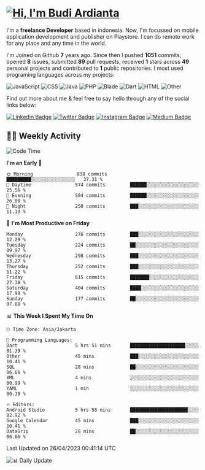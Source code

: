 # [![Hi, I'm Budi Ardianta](https://readme-typing-svg.herokuapp.com?size=24&vCenter=true&lines=%F0%9F%91%8B+Hi%2C+I'm+Budi+Ardianta+;%F0%9F%92%BB+Android+And+Web+Developer+)](https://git.io/typing-svg)

I'm a **freelance Developer** based in indonesia. Now, I'm focussed on mobile application development and publisher on Playstore. I can do remote work for any place and any time in the world.

I'm Joined on Github **7** years ago. Since then I pushed **1051** commits, opened **8** issues, submitted **89** pull requests, received **1** stars across **49** personal projects and contributed to **1** public repositories.
I most used programing languages across my projects:

![JavaScript](https://img.shields.io/badge/-JavaScript-%23f1e05a?style=flat&logo=JavaScript&logoColor=white)
![CSS](https://img.shields.io/badge/-CSS-%23563d7c?style=flat&logo=CSS&logoColor=white)
![Java](https://img.shields.io/badge/-Java-%23b07219?style=flat&logo=Java&logoColor=white)
![PHP](https://img.shields.io/badge/-PHP-%234F5D95?style=flat&logo=PHP&logoColor=white)
![Blade](https://img.shields.io/badge/-Blade-%23f7523f?style=flat&logo=Blade&logoColor=white)
![Dart](https://img.shields.io/badge/-Dart-%2300B4AB?style=flat&logo=Dart&logoColor=white)
![HTML](https://img.shields.io/badge/-HTML-%23e34c26?style=flat&logo=HTML&logoColor=white)
![Other](https://img.shields.io/badge/-Other-%23ededed?style=flat&logo=Other&logoColor=white)

Find out more about me & feel free to say hello through any of the social links below:

[![Linkedin Badge](https://img.shields.io/badge/-budiardianata-blue?style=flat&logo=Linkedin&logoColor=white&link=https://www.linkedin.com/in/budiardianata/)](https://www.linkedin.com/in/budiardianata/)
[![Twitter Badge](https://img.shields.io/badge/-budiardianata-%231DA1F2.svg?style=flat&logo=twitter&logoColor=white&link=https://www.twitter.com/budiardianata)](https://www.linkedin.com/in/budiardianata/)
[![Instagram Badge](https://img.shields.io/badge/-budiardianata-purple?style=flat&logo=instagram&logoColor=white&link=https://instagram.com/budiardianata/)](https://instagram.com/budiardianata)
[![Medium Badge](https://img.shields.io/badge/-@budiardianata-%2312100E.svg?style=flat&logo=Medium&logoColor=white&link=https://medium.com/@budiardianata/)](https://medium.com/@budiardianata)

## 👨‍💻 Weekly Activity
<!--START_SECTION:waka-->
![Code Time](http://img.shields.io/badge/Code%20Time-1%2C669%20hrs%2050%20mins-blue)

**I'm an Early 🐤** 

```text
🌞 Morning                838 commits         █████████░░░░░░░░░░░░░░░░   37.31 % 
🌆 Daytime                574 commits         ██████░░░░░░░░░░░░░░░░░░░   25.56 % 
🌃 Evening                584 commits         ██████░░░░░░░░░░░░░░░░░░░   26.00 % 
🌙 Night                  250 commits         ███░░░░░░░░░░░░░░░░░░░░░░   11.13 % 
```
📅 **I'm Most Productive on Friday** 

```text
Monday                   276 commits         ███░░░░░░░░░░░░░░░░░░░░░░   12.29 % 
Tuesday                  224 commits         ██░░░░░░░░░░░░░░░░░░░░░░░   09.97 % 
Wednesday                298 commits         ███░░░░░░░░░░░░░░░░░░░░░░   13.27 % 
Thursday                 252 commits         ███░░░░░░░░░░░░░░░░░░░░░░   11.22 % 
Friday                   615 commits         ███████░░░░░░░░░░░░░░░░░░   27.38 % 
Saturday                 404 commits         ████░░░░░░░░░░░░░░░░░░░░░   17.99 % 
Sunday                   177 commits         ██░░░░░░░░░░░░░░░░░░░░░░░   07.88 % 
```


📊 **This Week I Spent My Time On** 

```text
🕑︎ Time Zone: Asia/Jakarta

💬 Programming Languages: 
Dart                     5 hrs 51 mins       ████████████████████░░░░░   81.39 % 
Other                    45 mins             ███░░░░░░░░░░░░░░░░░░░░░░   10.41 % 
SQL                      28 mins             ██░░░░░░░░░░░░░░░░░░░░░░░   06.66 % 
XML                      4 mins              ░░░░░░░░░░░░░░░░░░░░░░░░░   00.99 % 
YAML                     1 min               ░░░░░░░░░░░░░░░░░░░░░░░░░   00.39 % 

🔥 Editors: 
Android Studio           5 hrs 58 mins       █████████████████████░░░░   82.92 % 
Google Calendar          45 mins             ███░░░░░░░░░░░░░░░░░░░░░░   10.41 % 
DataGrip                 28 mins             ██░░░░░░░░░░░░░░░░░░░░░░░   06.66 % 
```


 Last Updated on 26/04/2023 00:41:14 UTC
<!--END_SECTION:waka-->

![📊 Daily Update](https://github.com/budiardianata/budiardianata/actions/workflows/update-activity.yml/badge.svg)
